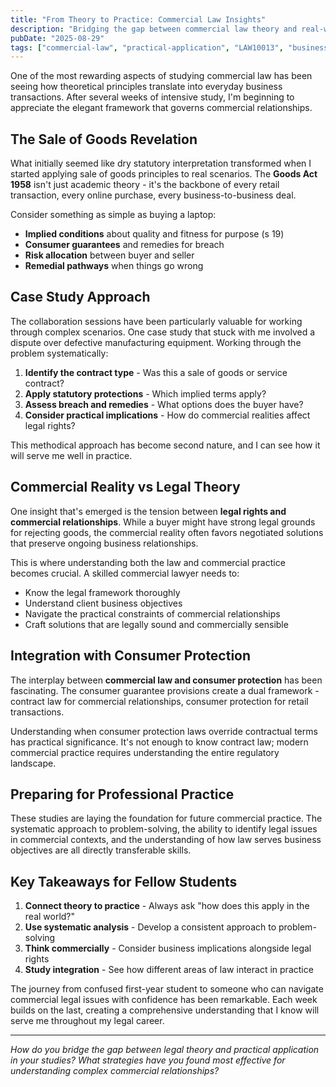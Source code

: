 ```yaml
---
title: "From Theory to Practice: Commercial Law Insights"
description: "Bridging the gap between commercial law theory and real-world business applications through case studies and practical examples."
pubDate: "2025-08-29"
tags: ["commercial-law", "practical-application", "LAW10013", "business-law", "case-study"]
---
```


One of the most rewarding aspects of studying commercial law has been seeing how theoretical principles translate into everyday business transactions. After several weeks of intensive study, I'm beginning to appreciate the elegant framework that governs commercial relationships.

## The Sale of Goods Revelation

What initially seemed like dry statutory interpretation transformed when I started applying sale of goods principles to real scenarios. The **Goods Act 1958** isn't just academic theory - it's the backbone of every retail transaction, every online purchase, every business-to-business deal.

Consider something as simple as buying a laptop:
- **Implied conditions** about quality and fitness for purpose (s 19)
- **Consumer guarantees** and remedies for breach
- **Risk allocation** between buyer and seller
- **Remedial pathways** when things go wrong

## Case Study Approach

The collaboration sessions have been particularly valuable for working through complex scenarios. One case study that stuck with me involved a dispute over defective manufacturing equipment. Working through the problem systematically:

1. **Identify the contract type** - Was this a sale of goods or service contract?
2. **Apply statutory protections** - Which implied terms apply?
3. **Assess breach and remedies** - What options does the buyer have?
4. **Consider practical implications** - How do commercial realities affect legal rights?

This methodical approach has become second nature, and I can see how it will serve me well in practice.

## Commercial Reality vs Legal Theory

One insight that's emerged is the tension between **legal rights and commercial relationships**. While a buyer might have strong legal grounds for rejecting goods, the commercial reality often favors negotiated solutions that preserve ongoing business relationships.

This is where understanding both the law and commercial practice becomes crucial. A skilled commercial lawyer needs to:
- Know the legal framework thoroughly
- Understand client business objectives
- Navigate the practical constraints of commercial relationships
- Craft solutions that are legally sound and commercially sensible

## Integration with Consumer Protection

The interplay between **commercial law and consumer protection** has been fascinating. The consumer guarantee provisions create a dual framework - contract law for commercial relationships, consumer protection for retail transactions.

Understanding when consumer protection laws override contractual terms has practical significance. It's not enough to know contract law; modern commercial practice requires understanding the entire regulatory landscape.

## Preparing for Professional Practice

These studies are laying the foundation for future commercial practice. The systematic approach to problem-solving, the ability to identify legal issues in commercial contexts, and the understanding of how law serves business objectives are all directly transferable skills.

## Key Takeaways for Fellow Students

1. **Connect theory to practice** - Always ask "how does this apply in the real world?"
2. **Use systematic analysis** - Develop a consistent approach to problem-solving
3. **Think commercially** - Consider business implications alongside legal rights
4. **Study integration** - See how different areas of law interact in practice

The journey from confused first-year student to someone who can navigate commercial legal issues with confidence has been remarkable. Each week builds on the last, creating a comprehensive understanding that I know will serve me throughout my legal career.

---

*How do you bridge the gap between legal theory and practical application in your studies? What strategies have you found most effective for understanding complex commercial relationships?*